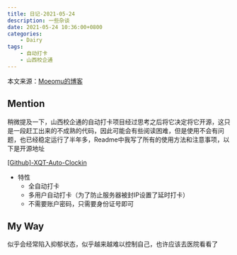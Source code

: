 ```yaml
---
title: 日记-2021-05-24
description: 一些杂谈
date: 2021-05-24 10:36:00+0800
categories:
    - Dairy
tags:
    - 自动打卡
    - 山西校企通
---
```


本文来源：[Moeomu的博客](/zh-cn/posts/日记-2021-05-24/)

## Mention

稍微提及一下，山西校企通的自动打卡项目经过思考之后将它决定将它开源，这只是一段赶工出来的不成熟的代码，因此可能会有些阅读困难，但是使用不会有问题，也已经稳定运行了半年多，Readme中我写了所有的使用方法和注意事项，以下是开源地址

[[Github]-XQT-Auto-Clockin](https://github.com/Misakaou/XQT-Clockin)

- 特性
  - 全自动打卡
  - 多用户自动打卡（为了防止服务器被封IP设置了延时打卡）
  - 不需要账户密码，只需要身份证号即可

## My Way

似乎会经常陷入抑郁状态，似乎越来越难以控制自己，也许应该去医院看看了
